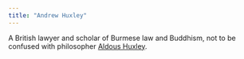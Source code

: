 ```yaml
---
title: "Andrew Huxley"
---
```


A British lawyer and scholar of Burmese law and Buddhism, not to be confused with philosopher [Aldous Huxley](/authors/huxley-a).

